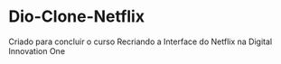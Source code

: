 # Dio-Clone-Netflix
Criado para concluir o curso Recriando a Interface do Netflix na Digital Innovation One
